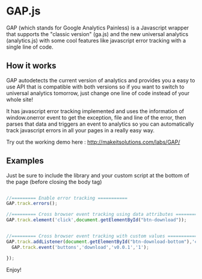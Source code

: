 GAP.js
===

GAP (which stands for Google Analytics Painless)  is a Javascript wrapper that supports the "classic version" (ga.js) and the new universal analytics (analytics.js) with some cool features like javascript error tracking with a single line of code.

## How it works

GAP autodetects the current version of analytics and provides you a easy to use API that is compatible with both versions so if you want to switch to universal analytics tomorrow, just change one line of code instead of your whole site!

It has javascript error tracking implemented and uses the information of window.onerror event to get the exception, file and line of the error, then parses that data and triggers an event to analytics so you can automatically track javascript errors in all your pages in a really easy way.

Try out the working demo here : http://makeitsolutions.com/labs/GAP/


## Examples
Just be sure to include the library and your custom script at the bottom of the page (before closing the body tag)

```javascript

//========= Enable error tracking ===========
GAP.track.errors();

//========= Cross browser event tracking using data attributes ===========
GAP.track.element('click',document.getElementById("btn-download"));


//========= Cross browser event tracking with custom values ===========
GAP.track.addListener(document.getElementById("btn-download-bottom"),'click',function(){
  GAP.track.event('buttons','download','v0.0.1','1');

});


```

Enjoy!